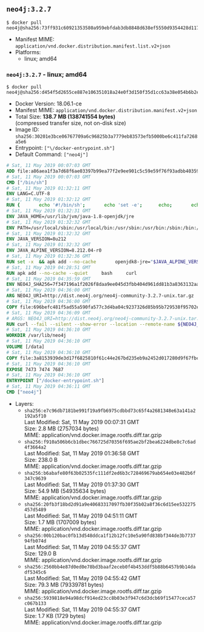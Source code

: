 ## `neo4j:3.2.7`

```console
$ docker pull neo4j@sha256:73ff931c60921353580a959ebfdab3db8848d638ef5550d9354428d117dbf07e
```

-	Manifest MIME: `application/vnd.docker.distribution.manifest.list.v2+json`
-	Platforms:
	-	linux; amd64

### `neo4j:3.2.7` - linux; amd64

```console
$ docker pull neo4j@sha256:d454f5d2655ce887e106351018a24e0f3d150f35d1cc63a38e054b6b2e2a30cf
```

-	Docker Version: 18.06.1-ce
-	Manifest MIME: `application/vnd.docker.distribution.manifest.v2+json`
-	Total Size: **138.7 MB (138741554 bytes)**  
	(compressed transfer size, not on-disk size)
-	Image ID: `sha256:30201e3bce06767709a6c96825b3a7779eb83573efb5000be6c411fa7268a5e6`
-	Entrypoint: `["\/docker-entrypoint.sh"]`
-	Default Command: `["neo4j"]`

```dockerfile
# Sat, 11 May 2019 00:07:03 GMT
ADD file:a86aea1f3a7d68f6ae03397b99ea77f2e9ee901c5c59e59f76f93adbb4035913 in / 
# Sat, 11 May 2019 00:07:03 GMT
CMD ["/bin/sh"]
# Sat, 11 May 2019 01:32:11 GMT
ENV LANG=C.UTF-8
# Sat, 11 May 2019 01:32:12 GMT
RUN { 		echo '#!/bin/sh'; 		echo 'set -e'; 		echo; 		echo 'dirname "$(dirname "$(readlink -f "$(which javac || which java)")")"'; 	} > /usr/local/bin/docker-java-home 	&& chmod +x /usr/local/bin/docker-java-home
# Sat, 11 May 2019 01:32:31 GMT
ENV JAVA_HOME=/usr/lib/jvm/java-1.8-openjdk/jre
# Sat, 11 May 2019 01:32:32 GMT
ENV PATH=/usr/local/sbin:/usr/local/bin:/usr/sbin:/usr/bin:/sbin:/bin:/usr/lib/jvm/java-1.8-openjdk/jre/bin:/usr/lib/jvm/java-1.8-openjdk/bin
# Sat, 11 May 2019 01:32:32 GMT
ENV JAVA_VERSION=8u212
# Sat, 11 May 2019 01:32:32 GMT
ENV JAVA_ALPINE_VERSION=8.212.04-r0
# Sat, 11 May 2019 01:32:36 GMT
RUN set -x 	&& apk add --no-cache 		openjdk8-jre="$JAVA_ALPINE_VERSION" 	&& [ "$JAVA_HOME" = "$(docker-java-home)" ]
# Sat, 11 May 2019 04:28:51 GMT
RUN apk add --no-cache --quiet     bash     curl
# Sat, 11 May 2019 04:35:59 GMT
ENV NEO4J_SHA256=7f347196a1f2026f8daa9ee045d3fbb404d961dd81b3a8363132aaaf60cf316f NEO4J_TARBALL=neo4j-community-3.2.7-unix.tar.gz
# Sat, 11 May 2019 04:36:00 GMT
ARG NEO4J_URI=http://dist.neo4j.org/neo4j-community-3.2.7-unix.tar.gz
# Sat, 11 May 2019 04:36:00 GMT
COPY file:696befc481f5ad55a590fa577c3d4ba04c9237326d85b95b729538f95702e110 in /tmp/ 
# Sat, 11 May 2019 04:36:09 GMT
# ARGS: NEO4J_URI=http://dist.neo4j.org/neo4j-community-3.2.7-unix.tar.gz
RUN curl --fail --silent --show-error --location --remote-name ${NEO4J_URI}     && echo "${NEO4J_SHA256}  ${NEO4J_TARBALL}" | sha256sum -csw -     && tar --extract --file ${NEO4J_TARBALL} --directory /var/lib     && mv /var/lib/neo4j-* /var/lib/neo4j     && rm ${NEO4J_TARBALL}     && mv /var/lib/neo4j/data /data     && ln -s /data /var/lib/neo4j/data     && apk del curl
# Sat, 11 May 2019 04:36:10 GMT
WORKDIR /var/lib/neo4j
# Sat, 11 May 2019 04:36:10 GMT
VOLUME [/data]
# Sat, 11 May 2019 04:36:10 GMT
COPY file:3a8153939de3d17f6825810f61c44e267bd235eb9a2452d017280d9f67fbcce9 in /docker-entrypoint.sh 
# Sat, 11 May 2019 04:36:10 GMT
EXPOSE 7473 7474 7687
# Sat, 11 May 2019 04:36:10 GMT
ENTRYPOINT ["/docker-entrypoint.sh"]
# Sat, 11 May 2019 04:36:11 GMT
CMD ["neo4j"]
```

-	Layers:
	-	`sha256:e7c96db7181be991f19a9fb6975cdbbd73c65f4a2681348e63a141a2192a5f10`  
		Last Modified: Sat, 11 May 2019 00:07:31 GMT  
		Size: 2.8 MB (2757034 bytes)  
		MIME: application/vnd.docker.image.rootfs.diff.tar.gzip
	-	`sha256:f910a506b6cb1dbec766725d70356f695ae2bf2bea6224dbe8c7c6ad4f3664a2`  
		Last Modified: Sat, 11 May 2019 01:36:58 GMT  
		Size: 238.0 B  
		MIME: application/vnd.docker.image.rootfs.diff.tar.gzip
	-	`sha256:b6abafe80f63b02535fc111df2ed6b3c728469679ab654e03e482b6f347c9639`  
		Last Modified: Sat, 11 May 2019 01:37:30 GMT  
		Size: 54.9 MB (54935634 bytes)  
		MIME: application/vnd.docker.image.rootfs.diff.tar.gzip
	-	`sha256:20fb3f18bd2d91a9e40683317097fb30f35b02a8f36c6d15ee532275457d5489`  
		Last Modified: Sat, 11 May 2019 04:51:11 GMT  
		Size: 1.7 MB (1707009 bytes)  
		MIME: application/vnd.docker.image.rootfs.diff.tar.gzip
	-	`sha256:00b120bac0fb13d548ddca1f12b12fc10e5a90fd838bf344de3b773794fb074d`  
		Last Modified: Sat, 11 May 2019 04:55:37 GMT  
		Size: 129.0 B  
		MIME: application/vnd.docker.image.rootfs.diff.tar.gzip
	-	`sha256:2560bb4e87d0ed0e78bd3baaf2eceb0f4b453ddf5b88b6457b9b14dadf5345c6`  
		Last Modified: Sat, 11 May 2019 04:55:42 GMT  
		Size: 79.3 MB (79339781 bytes)  
		MIME: application/vnd.docker.image.rootfs.diff.tar.gzip
	-	`sha256:5939818e94a98dcf914ed23cc8b03e3f947c6d3dcb69f15477ceca57c067b133`  
		Last Modified: Sat, 11 May 2019 04:55:37 GMT  
		Size: 1.7 KB (1729 bytes)  
		MIME: application/vnd.docker.image.rootfs.diff.tar.gzip
